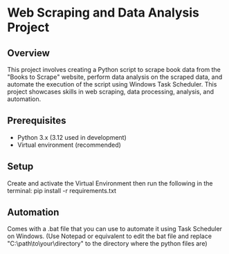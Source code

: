 # Web Scraping and Data Analysis Project

## Overview
This project involves creating a Python script to scrape book data from the "Books to Scrape" website, perform data analysis on the scraped data, and automate the execution of the script using Windows Task Scheduler. This project showcases skills in web scraping, data processing, analysis, and automation.

## Prerequisites
- Python 3.x  (3.12 used in development)
- Virtual environment (recommended)

## Setup
Create and activate the Virtual Environment then run the following in the terminal:
pip install -r requirements.txt


## Automation

Comes with a .bat file that you can use to automate it using Task Scheduler on Windows.
(Use Notepad or equivalent to edit the bat file and replace "C:\path\to\your\directory" to the directory where the python files are) 